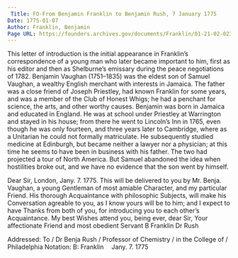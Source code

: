 ```yaml
---
 Title: FO-From Benjamin Franklin to Benjamin Rush, 7 January 1775
Date: 1775-01-07
Author: Franklin, Benjamin
Page URL: https://founders.archives.gov/documents/Franklin/01-21-02-0235
---
```


This letter of introduction is the initial appearance in Franklin’s correspondence of a young man who later became important to him, first as his editor and then as Shelburne’s emissary during the peace negotiations of 1782. Benjamin Vaughan (1751–1835) was the eldest son of Samuel Vaughan, a wealthy English merchant with interests in Jamaica. The father was a close friend of Joseph Priestley, had known Franklin for some years, and was a member of the Club of Honest Whigs; he had a penchant for science, the arts, and other worthy causes. Benjamin was born in Jamaica and educated in England. He was at school under Priestley at Warrington and stayed in his house; from there he went to Lincoln’s Inn in 1765, even though he was only fourteen, and three years later to Cambridge, where as a Unitarian he could not formally matriculate. He subsequently studied medicine at Edinburgh, but became neither a lawyer nor a physician; at this time he seems to have been in business with his father. The two had projected a tour of North America. But Samuel abandoned the idea when hostilities broke out, and we have no evidence that the son went by himself.
 
Dear Sir,
London, Jany. 7. 1775.
This will be delivered to you by Mr. Benja. Vaughan, a young Gentleman of most amiable Character, and my particular Friend. His thorough Acquaintance with philosophic Subjects, will make his Conversation agreable to you, as I know yours will be to him; and I expect to have Thanks from both of you, for introducing you to each other’s Acquaintance. My best Wishes attend you, being ever, dear Sir, Your affectionate Friend and most obedient Servant
B Franklin
Dr Rush
 
Addressed: To / Dr Benja Rush / Professor of Chemistry / in the College of / Philadelphia
Notation: B: Franklin  Jany. 7. 1775

